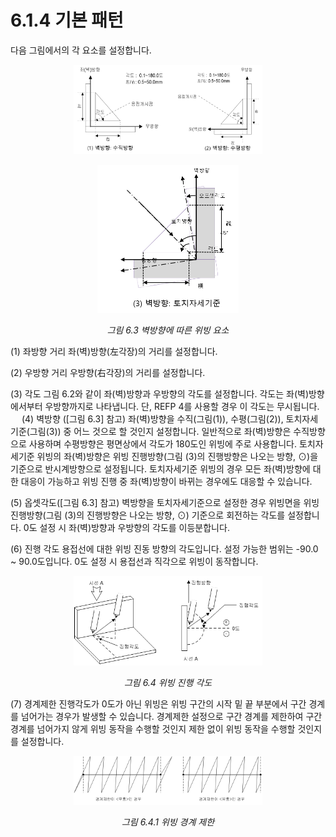 ﻿# 6.1.4 기본 패턴

다음 그림에서의 각 요소를 설정합니다. 
  
<p align="center">
 <img src="../../_assets/6_3_1.png" width="60%"></img>
</p>

<p align="center">
 <img src="../../_assets/6_3_2.png" width="45%"></img>
 <em><p align="center">그림 6.3 벽방향에 따른 위빙 요소</p></em>
</p>


(1)	좌방향 거리
    좌(벽)방향(左각장)의 거리를 설정합니다.

(2)	우방향 거리
    우방향(右각장)의 거리를 설정합니다.

(3)	각도
    그림 6.2와 같이 좌(벽)방향과 우방향의 각도를 설정합니다. 각도는 좌(벽)방향에서부터 우방향까지로 나타냅니다. 단, REFP 4를 사용할 경우 이 각도는 무시됩니다.
     
(4)	벽방향 ([그림 6.3] 참고)
    좌(벽)방향을 수직(그림(1)), 수평(그림(2)), 토치자세기준(그림(3)) 중 어느 것으로 할 것인지 설정합니다. 일반적으로 좌(벽)방향은 수직방향으로 사용하며 수평방향은 평면상에서 각도가 180도인 위빙에 주로 사용합니다. 토치자세기준 위빙의 좌(벽)방향은 위빙 진행방향(그림 (3)의 진행방향은 나오는 방향, ⊙)을 기준으로 반시계방향으로 설정됩니다. 토치자세기준 위빙의 경우 모든 좌(벽)방향에 대한 대응이 가능하고 위빙 진행 중 좌(벽)방향이 바뀌는 경우에도 대응할 수 있습니다.

(5)	옵셋각도([그림 6.3] 참고)
    벽방향을 토치자세기준으로 설정한 경우 위빙면을 위빙 진행방향(그림 (3)의 진행방향은 나오는 방향, ⊙) 기준으로 회전하는 각도를 설정합니다. 0도 설정 시 좌(벽)방향과 우방향의 각도를 이등분합니다.


(6)	진행 각도
    용접선에 대한 위빙 진동 방향의 각도입니다. 설정 가능한 범위는 -90.0 ~ 90.0도입니다. 0도 설정 시 용접선과 직각으로 위빙이 동작합니다.

<p align="center">
 <img src="../../_assets/6_4.png" width="60%"></img>
 <em><p align="center">그림 6.4 위빙 진행 각도</p></em>
</p>

    

(7)	경계제한
    진행각도가 0도가 아닌 위빙은 위빙 구간의 시작 밑 끝 부분에서 구간 경계를 넘어가는 경우가 발생할 수 있습니다. 경계제한 설정으로 구간 경계를 제한하여 구간 경계를 넘어가지 않게 위빙 동작을 수행할 것인지 제한 없이 위빙 동작을 수행할 것인지를 설정합니다.

 
<p align="center">
 <img src="../../_assets/6_4_1.png" width="60%"></img>
 <em><p align="center">그림 6.4.1 위빙 경계 제한</p></em>
</p> 
